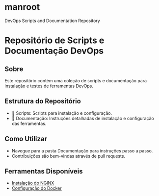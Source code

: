 # manroot
DevOps Scripts and Documentation Repository

# Repositório de Scripts e Documentação DevOps

## Sobre
Este repositório contém uma coleção de scripts e documentação para instalação e testes de ferramentas DevOps.

## Estrutura do Repositório
- 📂 Scripts: Scripts para instalação e configuração.
- 📂 Documentação: Instruções detalhadas de instalação e configuração das ferramentas.

## Como Utilizar
- Navegue para a pasta Documentação para instruções passo a passo.
- Contribuições são bem-vindas através de pull requests.

## Ferramentas Disponíveis
- [Instalação do NGINX](./scripts/instalacao_nginx.md)
- [Configuração do Docker](./documentcao/configuracao_docker.md)

